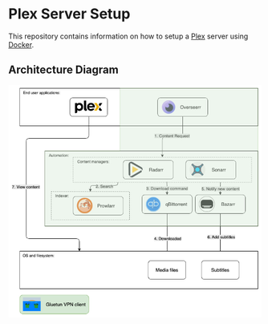 # Plex Server Setup

This repository contains information on how to setup a [Plex](https://www.plex.tv/) server using [Docker](https://www.docker.com/).

## Architecture Diagram
![diagram](./architecture.png)
